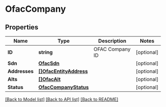 # OfacCompany

## Properties

Name | Type | Description | Notes
------------ | ------------- | ------------- | -------------
**ID** | **string** | OFAC Company ID | [optional] 
**Sdn** | [**OfacSdn**](OfacSDN.md) |  | [optional] 
**Addresses** | [**[]OfacEntityAddress**](OfacEntityAddress.md) |  | [optional] 
**Alts** | [**[]OfacAlt**](OfacAlt.md) |  | [optional] 
**Status** | [**OfacCompanyStatus**](OfacCompanyStatus.md) |  | [optional] 

[[Back to Model list]](../README.md#documentation-for-models) [[Back to API list]](../README.md#documentation-for-api-endpoints) [[Back to README]](../README.md)


